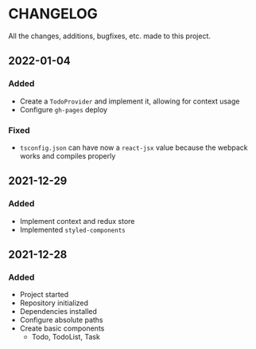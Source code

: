 # CHANGELOG #
All the changes, additions, bugfixes, etc. made to this project.

## 2022-01-04
### Added
- Create a `TodoProvider` and implement it, allowing for context usage
- Configure `gh-pages` deploy

### Fixed
- `tsconfig.json` can have now a `react-jsx` value because the webpack works and compiles properly

## 2021-12-29
### Added
- Implement context and redux store
- Implemented `styled-components`

## 2021-12-28
### Added
- Project started
- Repository initialized
- Dependencies installed
- Configure absolute paths
- Create basic components
  - Todo, TodoList, Task